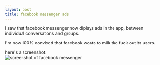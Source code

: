 ```yaml
---
layout: post
title: facebook messenger ads
---
```


I saw that facebook messenger now diplays ads in the app, between individual conversations and groups.

I'm now 100% conviced that facebook wants to milk the fuck out its users.

here's a screenshot:  
![screenshot of facebook messenger](http://s.philippeloctaux.com/facebook-messenger/screenshot.jpg)

